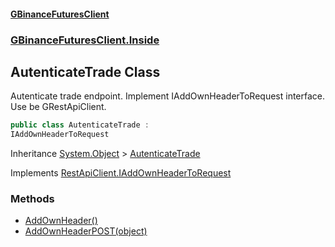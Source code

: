 #### [GBinanceFuturesClient](./index.md 'index')
### [GBinanceFuturesClient.Inside](./GBinanceFuturesClient-Inside.md 'GBinanceFuturesClient.Inside')
## AutenticateTrade Class
Autenticate trade endpoint. Implement IAddOwnHeaderToRequest interface. Use be GRestApiClient.  
```csharp
public class AutenticateTrade :
IAddOwnHeaderToRequest
```
Inheritance [System.Object](https://docs.microsoft.com/en-us/dotnet/api/System.Object 'System.Object') &gt; [AutenticateTrade](./GBinanceFuturesClient-Inside-AutenticateTrade.md 'GBinanceFuturesClient.Inside.AutenticateTrade')  

Implements [RestApiClient.IAddOwnHeaderToRequest](https://docs.microsoft.com/en-us/dotnet/api/RestApiClient.IAddOwnHeaderToRequest 'RestApiClient.IAddOwnHeaderToRequest')  
### Methods
- [AddOwnHeader()](./GBinanceFuturesClient-Inside-AutenticateTrade-AddOwnHeader().md 'GBinanceFuturesClient.Inside.AutenticateTrade.AddOwnHeader()')
- [AddOwnHeaderPOST(object)](./GBinanceFuturesClient-Inside-AutenticateTrade-AddOwnHeaderPOST(object).md 'GBinanceFuturesClient.Inside.AutenticateTrade.AddOwnHeaderPOST(object)')
